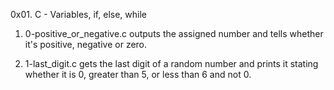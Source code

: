 0x01. C - Variables, if, else, while

1. 0-positive_or_negative.c outputs the assigned number and tells whether it's positive, negative or zero.

2. 1-last_digit.c gets the last digit of a random number and prints it stating whether it is 0, greater than 5, or less than 6 and not 0.
